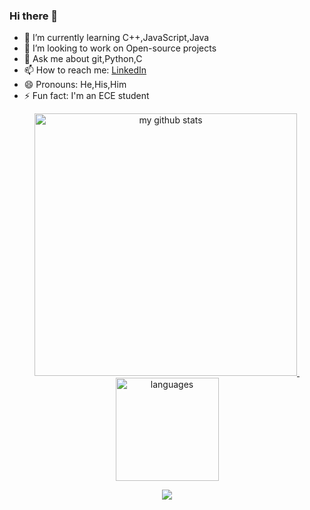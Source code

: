 ### Hi there 👋

<!--
**VenkatVuddagiri/VenkatVuddagiri** is a ✨ _special_ ✨ repository because its `README.md` (this file) appears on your GitHub profile.

Here are some ideas to get you started:
<p align="center">
    <a href="#">
      <img src="https://img.shields.io/badge/dynamic/json?         logo=github&label=GitHub+Followers&labelColor=282c34&color=181717&query=%24.data.totalSubs&url=https%3A%2F%2Fapi.spencerwoo.com%2Fsubstats%2F%3Fsource%3Dgithub%26queryKey%3DVenkatVuddagiri&longCache=true">
</a>
</p>
-->
- 🌱 I’m currently learning C++,JavaScript,Java
- 👯 I’m looking to work on Open-source projects
- 💬 Ask me about git,Python,C
- 📫 How to reach me: <a href="https://www.linkedin.com/in/venkat-vuddagiri">LinkedIn</a>
- 😄 Pronouns: He,His,Him
- ⚡ Fun fact: I'm an ECE student

<!--![Venkat's github stats](https://github-readme-stats.vercel.app/api?username=VenkatVuddagiri&show_icons=true&theme=cobalt&custom_title=Venkat's-GitHub-Stats)-->

<!--[![ReadMe Card](https://github-readme-stats.vercel.app/api/pin/?username=VenkatVuddagiri&repo=100-days-of-code)](https://github.com/anuraghazra/github-readme-stats)-->

<!--![Top Langs](https://github-readme-stats.vercel.app/api/top-langs/?username=VenkatVuddagiri&layout=compact&langs_count=7)-->

<a align="center" href=#>
    <p align="center">
    <img src="https://github-readme-stats.vercel.app/api?username=VenkatVuddagiri&show_icons=true&theme=tokyonight" alt="my github stats" width="420"/>&nbsp;<img src="https://github-readme-stats.vercel.app/api/top-langs/?username=VenkatVuddagiri&layout=compact&theme=tokyonight" alt="languages" height="165">
    </p>
</a>

<a href="https://github.com/VenkatVuddagiri">
    <p align="center">
        <img src="https://github-profile-trophy.vercel.app/?username=VenkatVuddagiri&column=7&theme=onedark"/>
    </p>
</a>
